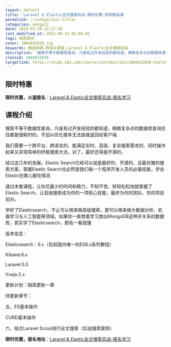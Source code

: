 ```yaml
---
layout: default
title: 'Laravel & Elastic全文搜索实战-限时优惠-网易精品课'
permalink: /:categories/:title/
categories: wangyi2
date: 2019-03-24 12:17:34
last_modified_at: 2022-05-23 02:09:42
tags: 网易提供
cover: 1004832038.jpg
keywords: 精选网课,网易云课堂,Laravel & Elastic全文搜索实战
description: '搜索不等于数据库查询，凡是有过开发经验的都知道，稍微复杂点的数据库查询往往都是很耗时的，不加以优化根本无法直接返回给客户'
classid: 1004832038
targetlink: https://study.163.com/course/introduction/1004832038.htm?share=1&shareId=1025206652&utm_campaign=share&utm_medium=iphoneShare&utm_source=&utm_u=1025206652
---
```


## 限时特惠

**限时优惠，火速报名**：[Laravel & Elastic全文搜索实战-报名学习](https://study.163.com/course/introduction/1004832038.htm?share=1&shareId=1025206652&utm_campaign=share&utm_medium=iphoneShare&utm_source=&utm_u=1025206652)

## 课程介绍

搜索不等于数据库查询，凡是有过开发经验的都知道，稍微复杂点的数据库查询往往都是很耗时的，不加以优化根本无法直接返回给客户端.

我们需要一个跨平台、跨语言的、能满足实时、高级、复杂搜索需求的、同时操作起来又非常简单的终极搜索大法，对了，最好还得是开源的，

经过这几年的发展，Elastic Search已经可以说是最好的、开源的、且最优雅的搜索方案，掌握Elastic Search也必然是我们每一个程序开发人员的必备技能，学会Elastic在哪儿都吃得消

通过本套课程，让你花最少的时间和精力，不知不觉、轻轻松松地就掌握了Elastic Search，让高级搜索成为你的一项核心技能，最终为你的团队、你的项目加分。

学好了Elasticsearch，不止可以用来做高级搜索，更可以用来做大数据分析、机器学习与人工智能等领域。如果你一直想着学习类似MongoDB这种非关系的数据库，其实学了Elasticsearch，那些一看就懂



版本信息：

Elasticsearch：6.x（目前国内唯一的ES6.x系列教程）

Kibana:6.x

Laravel:5.5

Vuejs:2.x

更新计划：隔周更新一章

待更新章节：

五、ES基本操作

CURD基本操作

六、结合Laravel Scout进行全文搜索（实战搜索案例）

**限时优惠，报名地址**：[Laravel & Elastic全文搜索实战-报名学习](https://study.163.com/course/introduction/1004832038.htm?share=1&shareId=1025206652&utm_campaign=share&utm_medium=iphoneShare&utm_source=&utm_u=1025206652)

